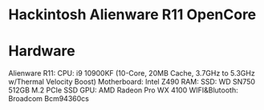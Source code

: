 # Hackintosh Alienware R11 OpenCore
 
# Hardware
Alienware R11:
 CPU: i9 10900KF (10-Core, 20MB Cache, 3.7GHz to 5.3GHz w/Thermal Velocity Boost)
 Motherboard: Intel Z490
 RAM:
 SSD: WD SN750 512GB M.2 PCIe SSD
GPU: AMD Radeon Pro WX 4100
WIFI&Blutooth: Broadcom Bcm94360cs 
